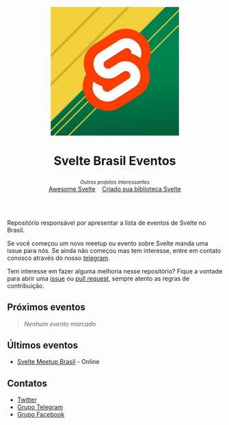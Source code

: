 <div align="center">

<img src="logo.jpg" alt="Svelte Brasil" width="300" />

<h1>Svelte Brasil Eventos</h1>

</div>

<p align="center">
  <sub><i>Outros projetos interessantes</i></sub>
  <br/>
  <a href="https://github.com/svelte-brasil/awesome-svelte">Awesome Svelte</a>&nbsp;&nbsp;&nbsp;
  <a href="https://github.com/svelte-brasil/criando-sua-biblioteca-svelte">Criado sua biblioteca Svelte</a>
</p>

<br />
<br />

Repositório responsável por apresentar a lista de eventos de Svelte no Brasil.

Se você começou um novo meetup ou evento sobre Svelte manda uma issue para nós. Se ainda não começou mas tem interesse, entre em contato conosco através do nosso [telegram](https://t.me/sveltebrasil).

Tem interesse em fazer alguma melhoria nesse repositório? Fique a vontade para abrir uma [issue](https://github.com/svelte-brasil/eventos/issues) ou [pull request](https://github.com/svelte-brasil/eventos/pulls), sempre atento as regras de contribuição.

## Próximos eventos

> <em>Nenhum evento marcado</em>

## Últimos eventos

- [Svelte Meetup Brasil](https://www.youtube.com/watch?v=8l2fcc1A-18) - Online

## Contatos

- [Twitter](https://twitter.com/sveltebrasil)
- [Grupo Telegram](https://t.me/sveltebrasil)
- [Grupo Facebook](https://www.facebook.com/groups/sveltebrasil/)
